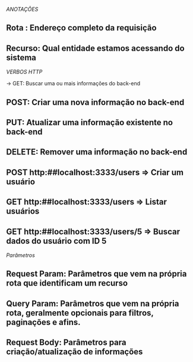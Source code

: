 *ANOTAÇÕES*

## Rota : Endereço completo da requisição
## Recurso: Qual entidade estamos acessando do sistema


*VERBOS HTTP*

-> GET: Buscar uma ou mais informações do back-end
## POST: Criar uma nova informação no back-end
## PUT: Atualizar uma informação existente no back-end
## DELETE: Remover uma informação no back-end

## POST http:##localhost:3333/users  => Criar um usuário
## GET http:##localhost:3333/users   => Listar usuários
## GET http:##localhost:3333/users/5 => Buscar dados do usuário com ID 5

*Parâmetros*
## Request Param: Parâmetros que vem na própria rota que identificam um recurso
## Query Param: Parâmetros que vem na própria rota, geralmente opcionais para filtros, paginações e afins.
## Request Body: Parâmetros para criação/atualização de informações
